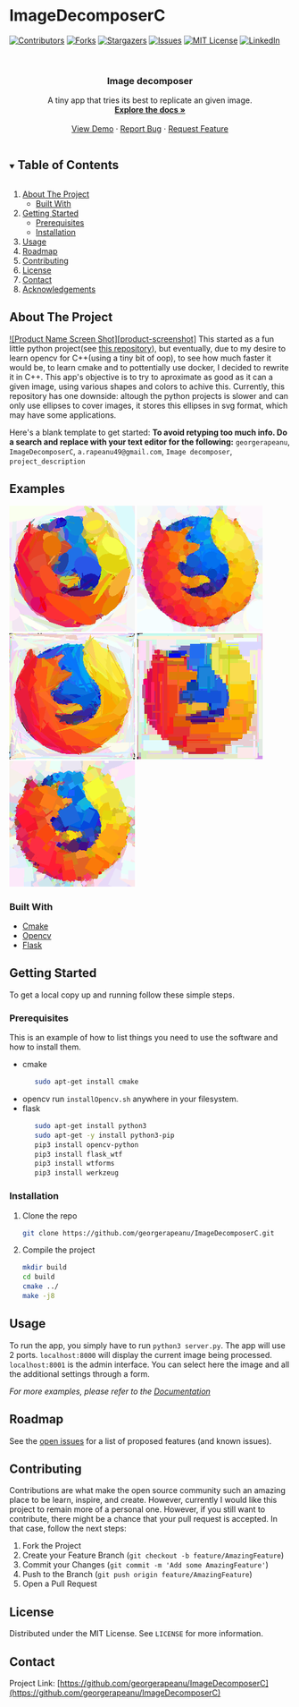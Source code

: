 # ImageDecomposerC

<!--
*** Thanks for checking out the Best-README-Template. If you have a suggestion
*** that would make this better, please fork the repo and create a pull request
*** or simply open an issue with the tag "enhancement".
*** Thanks again! Now go create something AMAZING! :D
***
***
***
*** To avoid retyping too much info. Do a search and replace for the following:
*** georgerapeanu, ImageDecomposerC, twitter_handle, a.rapeanu49@gmail.com, Image decomposer, project_description
-->



<!-- PROJECT SHIELDS -->
<!--
*** I'm using markdown "reference style" links for readability.
*** Reference links are enclosed in brackets [ ] instead of parentheses ( ).
*** See the bottom of this document for the declaration of the reference variables
*** for contributors-url, forks-url, etc. This is an optional, concise syntax you may use.
*** https://www.markdownguide.org/basic-syntax/#reference-style-links
-->
[![Contributors][contributors-shield]][contributors-url]
[![Forks][forks-shield]][forks-url]
[![Stargazers][stars-shield]][stars-url]
[![Issues][issues-shield]][issues-url]
[![MIT License][license-shield]][license-url]
[![LinkedIn][linkedin-shield]][linkedin-url]



<!-- PROJECT LOGO -->
<br />
<p align="center">

  <h3 align="center">Image decomposer</h3>

  <p align="center">
    A tiny app that tries its best to replicate an given image.
    <br />
    <a href="https://github.com/georgerapeanu/ImageDecomposerC/docs"><strong>Explore the docs »</strong></a>
    <br />
    <br />
    <a href="https://github.com/georgerapeanu/ImageDecomposerC/demo">View Demo</a>
    ·
    <a href="https://github.com/georgerapeanu/ImageDecomposerC/issues">Report Bug</a>
    ·
    <a href="https://github.com/georgerapeanu/ImageDecomposerC/issues">Request Feature</a>
  </p>
</p>



<!-- TABLE OF CONTENTS -->
<details open="open">
  <summary><h2 style="display: inline-block">Table of Contents</h2></summary>
  <ol>
    <li>
      <a href="#about-the-project">About The Project</a>
      <ul>
        <li><a href="#built-with">Built With</a></li>
      </ul>
    </li>
    <li>
      <a href="#getting-started">Getting Started</a>
      <ul>
        <li><a href="#prerequisites">Prerequisites</a></li>
        <li><a href="#installation">Installation</a></li>
      </ul>
    </li>
    <li><a href="#usage">Usage</a></li>
    <li><a href="#roadmap">Roadmap</a></li>
    <li><a href="#contributing">Contributing</a></li>
    <li><a href="#license">License</a></li>
    <li><a href="#contact">Contact</a></li>
    <li><a href="#acknowledgements">Acknowledgements</a></li>
  </ol>
</details>



<!-- ABOUT THE PROJECT -->
## About The Project

[![Product Name Screen Shot][product-screenshot]](https://example.com)
This started as a fun little python project(see <a href="https://github.com/georgerapeanu/ImageEllipseDecomposer">this repository</a>), but eventually, due to my desire to learn opencv for C++(using a tiny bit of oop), to see how much faster it would be, to learn cmake and to pottentially use docker, I decided to rewrite it in C++. This app's objective is to try to aproximate as good as it can a given image, using various shapes and colors to achive this. Currently, this repository has one downside: altough the python projects is slower and can only use ellipses to cover images, it stores this ellipses in svg format, which may have some applications.

Here's a blank template to get started:
**To avoid retyping too much info. Do a search and replace with your text editor for the following:**
`georgerapeanu`, `ImageDecomposerC`, `a.rapeanu49@gmail.com`, `Image decomposer`, `project_description`

## Examples
![firefox logo with ellipses](examples/firefox_e_generation2000.png)
![firefox logo with circles](examples/firefox_c_generation10000.png)
![firefox logo with triangles](examples/firefox_t_generation9000.png)
![firefox logo with rectangles](examples/firefox_r_generation300.png)
![firefox logo with squares](examples/firefox_q_generation1000.png)


### Built With

* [Cmake](https://cmake.org/)
* [Opencv](https://opencv.org/)
* [Flask](https://flask.palletsprojects.com/en/2.0.x/)



<!-- GETTING STARTED -->
## Getting Started

To get a local copy up and running follow these simple steps.

### Prerequisites

This is an example of how to list things you need to use the software and how to install them.
* cmake
  ```sh
     sudo apt-get install cmake
  ```
* opencv
  run ```installOpencv.sh``` anywhere in your filesystem.
* flask
  ```sh
     sudo apt-get install python3
     sudo apt-get -y install python3-pip
     pip3 install opencv-python
     pip3 install flask_wtf
     pip3 install wtforms
     pip3 install werkzeug
  ```

### Installation

1. Clone the repo
   ```sh
   git clone https://github.com/georgerapeanu/ImageDecomposerC.git
   ```
2. Compile the project
   ```sh
   mkdir build
   cd build
   cmake ../
   make -j8
   ```

<!-- USAGE EXAMPLES -->
## Usage

To run the app, you simply have to run ```python3 server.py```. The app will use 2 ports.
```localhost:8000``` will display the current image being processed.
```localhost:8001``` is the admin interface. You can select here the image and all the additional settings through a form.

_For more examples, please refer to the [Documentation](https://github.com/georgerapeanu/ImageDecomposerC/docs)_



<!-- ROADMAP -->
## Roadmap

See the [open issues](https://github.com/georgerapeanu/ImageDecomposerC/issues) for a list of proposed features (and known issues).


<!-- CONTRIBUTING -->
## Contributing

Contributions are what make the open source community such an amazing place to be learn, inspire, and create. However, currently I would like this project to remain more of a personal one.
However, if you still want to contribute, there might be a chance that your pull request is accepted. In that case, follow the next steps:

1. Fork the Project
2. Create your Feature Branch (`git checkout -b feature/AmazingFeature`)
3. Commit your Changes (`git commit -m 'Add some AmazingFeature'`)
4. Push to the Branch (`git push origin feature/AmazingFeature`)
5. Open a Pull Request



<!-- LICENSE -->
## License

Distributed under the MIT License. See `LICENSE` for more information.



<!-- CONTACT -->
## Contact

Project Link: [https://github.com/georgerapeanu/ImageDecomposerC](https://github.com/georgerapeanu/ImageDecomposerC)



<!-- MARKDOWN LINKS & IMAGES -->
<!-- https://www.markdownguide.org/basic-syntax/#reference-style-links -->
[contributors-shield]: https://img.shields.io/github/contributors/georgerapeanu/ImageDecomposerC.svg?style=for-the-badge
[contributors-url]: https://github.com/georgerapeanu/ImageDecomposerC/graphs/contributors
[forks-shield]: https://img.shields.io/github/forks/georgerapeanu/ImageDecomposerC.svg?style=for-the-badge
[forks-url]: https://github.com/georgerapeanu/ImageDecomposerC/network/members
[stars-shield]: https://img.shields.io/github/stars/georgerapeanu/ImageDecomposerC.svg?style=for-the-badge
[stars-url]: https://github.com/georgerapeanu/ImageDecomposerC/stargazers
[issues-shield]: https://img.shields.io/github/issues/georgerapeanu/ImageDecomposerC.svg?style=for-the-badge
[issues-url]: https://github.com/georgerapeanu/ImageDecomposerC/issues
[license-shield]: https://img.shields.io/github/license/georgerapeanu/ImageDecomposerC.svg?style=for-the-badge
[license-url]: https://github.com/georgerapeanu/ImageDecomposerC/blob/master/LICENSE.txt
[linkedin-shield]: https://img.shields.io/badge/-LinkedIn-black.svg?style=for-the-badge&logo=linkedin&colorB=555
[linkedin-url]: https://linkedin.com/in/georgerapeanu
